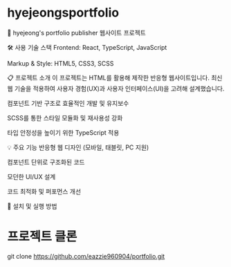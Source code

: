 # hyejeongsportfolio

📌 hyejeong's portfolio
publisher 웹사이트 프로젝트

🛠️ 사용 기술 스택
Frontend: React, TypeScript, JavaScript

Markup & Style: HTML5, CSS3, SCSS

📋 프로젝트 소개
이 프로젝트는 HTML를 활용해 제작한 반응형 웹사이트입니다.
최신 웹 기술을 적용하여 사용자 경험(UX)과 사용자 인터페이스(UI)을 고려해 설계했습니다.

컴포넌트 기반 구조로 효율적인 개발 및 유지보수

SCSS를 통한 스타일 모듈화 및 재사용성 강화

타입 안정성을 높이기 위한 TypeScript 적용

💡 주요 기능
반응형 웹 디자인 (모바일, 태블릿, PC 지원)

컴포넌트 단위로 구조화된 코드

모던한 UI/UX 설계

코드 최적화 및 퍼포먼스 개선

🚀 설치 및 실행 방법

# 프로젝트 클론
git clone https://github.com/eazzie960904/portfolio.git
